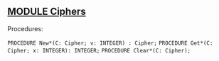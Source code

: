 
## [MODULE Ciphers](https://github.com/io-core/Crypto/blob/main/Ciphers.Mod)

Procedures:

[](https://github.com/io-core/Crypto/blob/main/Ciphers.Mod#L15) `PROCEDURE New*(C: Cipher; v: INTEGER) : Cipher;`
[](https://github.com/io-core/Crypto/blob/main/Ciphers.Mod#L25) `PROCEDURE Get*(C: Cipher; x: INTEGER): INTEGER;`
[](https://github.com/io-core/Crypto/blob/main/Ciphers.Mod#L36) `PROCEDURE Clear*(C: Cipher);`

